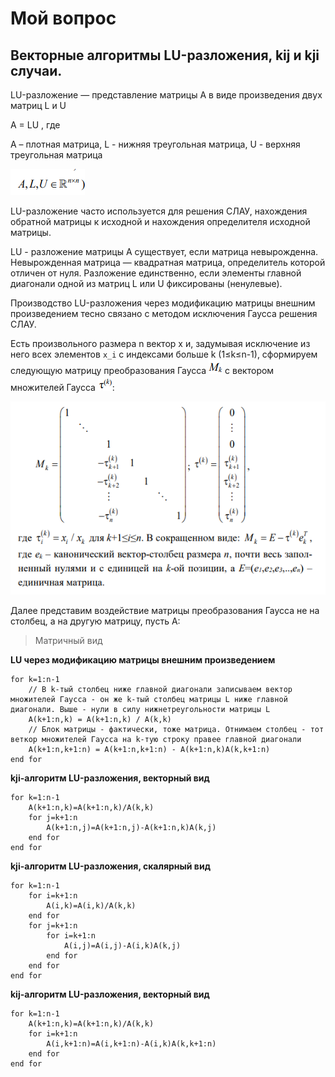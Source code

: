 # Мой вопрос

## Векторные алгоритмы LU-разложения, kij и kji случаи.

LU-разложение — представление матрицы A в виде произведения двух матриц L и U 

A = LU , где 

A – плотная матрица, L - нижняя треугольная матрица, U - верхняя треугольная матрица

![alt text](image.png)

LU-разложение часто используется для решения СЛАУ, нахождения обратной матрицы к исходной и нахождения определителя исходной матрицы.

LU - разложение матрицы A существует, если матрица невырожденна. Невырожденная матрица ― квадратная матрица, определитель которой отличен от нуля. Разложение единственно, если элементы главной диагонали одной из матриц L или U фиксированы (ненулевые).

Производство LU-разложения через модификацию матрицы внешним произведением тесно связано с методом исключения Гаусса решения СЛАУ. 

Есть произвольного размера n вектор x и, задумывая исключение из него всех элементов `x_i` с индексами больше k (1≤k≤n-1), сформируем следующую матрицу преобразования Гаусса ![alt text](image-1.png) с вектором множителей Гаусса ![alt text](image-2.png):

![alt text](image-3.png)

Далее представим воздействие матрицы преобразования Гаусса не на столбец, а на другую матрицу, пусть A: 




> Матричный вид

**LU через модификацию матрицы внешним произведением**
```
for k=1:n-1
    // В k-тый столбец ниже главной диагонали записываем вектор множителей Гаусса - он же k-тый столбец матрицы L ниже главной диагонали. Выше - нули в силу нижнетреугольности матрицы L 
    A(k+1:n,k) = A(k+1:n,k) / A(k,k)
    // Блок матрицы - фактически, тоже матрица. Отнимаем столбец - тот веткор множителей Гаусса на k-тую строку правее главной диагонали
    A(k+1:n,k+1:n) = A(k+1:n,k+1:n) - A(k+1:n,k)A(k,k+1:n)
end for
```


**kji-алгоритм LU-разложения, векторный вид**
```
for k=1:n-1
    A(k+1:n,k)=A(k+1:n,k)/A(k,k)
    for j=k+1:n
        A(k+1:n,j)=A(k+1:n,j)-A(k+1:n,k)A(k,j)
    end for
end for
```

**kji-алгоритм LU-разложения, скалярный вид**
```
for k=1:n-1
    for i=k+1:n
        A(i,k)=A(i,k)/A(k,k)
    end for
    for j=k+1:n
        for i=k+1:n
            A(i,j)=A(i,j)-A(i,k)A(k,j)
        end for
    end for
end for 
```

**kij-алгоритм LU-разложения, векторный вид**
```
for k=1:n-1
    A(k+1:n,k)=A(k+1:n,k)/A(k,k)
    for i=k+1:n
        A(i,k+1:n)=A(i,k+1:n)-A(i,k)A(k,k+1:n)
    end for
end for
```